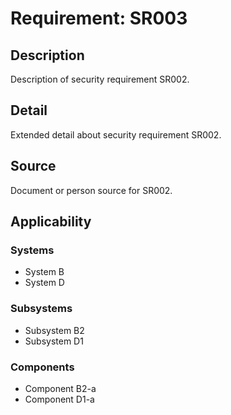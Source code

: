# Requirement: SR003

## Description
Description of security requirement SR002.

## Detail
Extended detail about security requirement SR002.

## Source
Document or person source for SR002.

## Applicability
### Systems
- System B
- System D

### Subsystems
- Subsystem B2
- Subsystem D1

### Components
- Component B2-a
- Component D1-a
